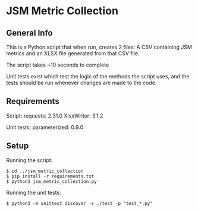 # JSM Metric Collection

## General Info

This is a Python script that when run, creates 2 files: A CSV containing JSM metrics and an XLSX file generated from that CSV file.

The script takes ~10 seconds to complete

Unit tests exist which test the logic of the methods the script uses, and the tests should be run whenever changes are made to the code.

## Requirements

Script:
requests: 2.31.0
XlsxWriter: 3.1.2

Unit tests:
parameterized: 0.9.0

## Setup
Running the script:
```
$ cd ../jsm_metric_collection
$ pip install -r requirements.txt
$ python3 jsm_metric_collection.py
```

Running the unit tests:
```
$ python3 -m unittest discover -s ./test -p "test_*.py"
```